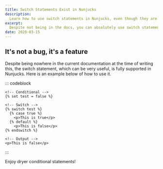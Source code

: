 ```yaml
---
title: Switch Statements Exist in Nunjucks
description:
  Learn how to use switch statements in Nunjucks, even though they are missing from the official documentation.
excerpt:
  Despite not being in the docs, you can absolutely use switch statements in Nunjucks. In this blog post I show you how it's done!
date: 2020-03-15
---
```


## It's not a bug, it's a feature

Despite being nowhere in the current documentation at the time of writing this, the switch statement, which can be very useful, is fully supported in Nunjucks. Here is an example below of how to use it.

::: codeblock
```twig
<!-- Conditional -->
{% set test = false %}

<!-- Switch -->
{% switch test %}
  {% case true %}
    <p>This is true</p>
  {% default %}
    <p>This is false</p>
{% endswitch %}

<!-- Output -->
<p>This is false</p>
```
:::

Enjoy dryer conditional statements!
